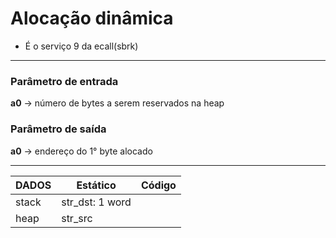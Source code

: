 # Alocação dinâmica

- É o serviço 9 da ecall(sbrk)

---

### Parâmetro de entrada
**a0** -> número de bytes a serem reservados na heap
### Parâmetro de saída
**a0** -> endereço do 1° byte alocado

---

| DADOS      | Estático         | Código     |
| ---------- | ---------------- | ---------- |
| stack      | str_dst: 1 word  |
| heap       | str_src          |

